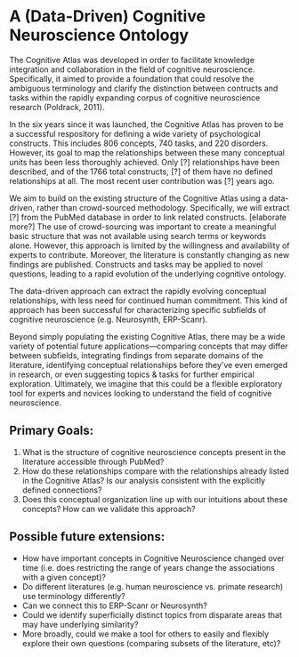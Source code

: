 # A (Data-Driven) Cognitive Neuroscience Ontology

The Cognitive Atlas was developed in order to facilitate knowledge integration and collaboration in the field of cognitive neuroscience. Specifically, it aimed to provide a foundation that could resolve the ambiguous terminology and clarify the distinction between contructs and tasks within the rapidly expanding corpus of cognitive neuroscience research (Poldrack, 2011).

In the six years since it was launched, the Cognitive Atlas has proven to be a successful respository for defining a wide variety of psychological constructs. This includes 806 concepts, 740 tasks, and 220 disorders. However, its goal to map the relationships between these many conceptual units has been less thoroughly achieved. Only [?] relationships have been described, and of the 1766 total constructs, [?] of them have no defined relationships at all. The most recent user contribution was [?] years ago.

We aim to build on the existing structure of the Cognitive Atlas using a data-driven, rather than crowd-sourced methodology. Specifically, we will extract [?] from the PubMed database in order to link related constructs. [elaborate more?] The use of crowd-sourcing was important to create a meaningful basic structure that was not available using search terms or keywords alone. However, this approach is limited by the willingness and availability of experts to contribute. Moreover, the literature is constantly changing as new findings are published. Constructs and tasks may be applied to novel questions, leading to a rapid evolution of the underlying cognitive ontology.

The data-driven approach can extract the rapidly evolving conceptual relationships, with less need for continued human commitment. This kind of approach has been successful for characterizing specific subfields of cognitive neuroscience (e.g. Neurosynth, ERP-Scanr).

Beyond simply populating the existing Cognitive Atlas, there may be a wide variety of potential future applications—comparing concepts that may differ between subfields, integrating findings from separate domains of the literature, identifying conceptual relationships before they've even emerged in research, or even suggesting topics & tasks for further empirical exploration. Ultimately, we imagine that this could be a flexible exploratory tool for experts and novices looking to understand the field of cognitive neuroscience.




## Primary Goals:
1. What is the structure of cognitive neuroscience concepts present in the literature accessible through PubMed?
2. How do these relationships compare with the relationships already listed in the Cognitive Atlas? Is our analysis consistent with the explicitly defined connections?
3. Does this conceptual organization line up with our intuitions about these concepts? How can we validate this approach?

## Possible future extensions:
* How have important concepts in Cognitive Neuroscience changed over time (i.e. does restricting the range of years change the associations with a given concept)?
* Do different literatures (e.g. human neuroscience vs. primate research) use terminology differently?
* Can we connect this to ERP-Scanr or Neurosynth?
* Could we identify superficially distinct topics from disparate areas that may have underlying similarity?
* More broadly, could we make a tool for others to easily and flexibly explore their own questions (comparing subsets of the literature, etc)?
